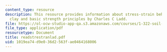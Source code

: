 ```yaml
---
content_type: resource
description: This resource provides information about stress-strain behavior of saturated
  clay and basic strength principles by Charles C Ladd.
file: https://ol-ocw-studio-app-qa.s3.amazonaws.com/courses/1-322-soil-behavior-spring-2005/1019ea74d9e036d2563fae0464168006_readstrestranlad.pdf
file_type: application/pdf
resourcetype: Document
title: readstrestranlad.pdf
uid: 1019ea74-d9e0-36d2-563f-ae0464168006
---
```

